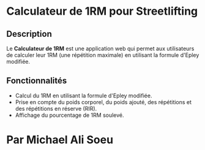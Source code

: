 # Calculateur de 1RM pour Streetlifting

## Description
Le **Calculateur de 1RM** est une application web qui permet aux utilisateurs de calculer leur 1RM (une répétition maximale) en utilisant la formule d'Epley modifiée.

## Fonctionnalités
- Calcul du 1RM en utilisant la formule d'Epley modifiée.
- Prise en compte du poids corporel, du poids ajouté, des répétitions et des répétitions en réserve (RIR).
- Affichage du pourcentage de 1RM soulevé.


# Par Michael Ali Soeu
